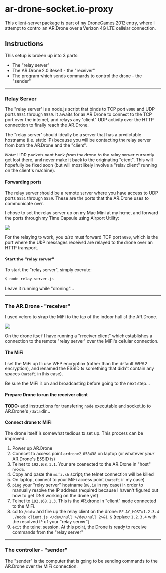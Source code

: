 ar-drone-socket.io-proxy
========================

This client-server package is part of my [DroneGames][] 2012 entry, where I
attempt to control an AR.Drone over a Verizon 4G LTE cellular connection.

Instructions
------------

This setup is broken up into 3 parts:

  * The "relay server"
  * The AR.Drone 2.0 iteself - the "receiver"
  * The program which sends commands to control the drone - the "sender"

----------------
### Relay Server

The "relay server" is a node.js script that binds to TCP port `8080` and UDP ports
`5551` through `5559`. It awaits for an AR.Drone to connect to the TCP port over
the internet, and relays any "client" UDP activity over the HTTP connection to
finally reach the AR.Drone.

The "relay server" should ideally be a server that has a predictable hostname
(i.e. static IP) because you will be contacting the relay server from both the
AR.Drone and the "client".

_Note:_ UDP packets sent back _from_ the drone _to_ the relay server currently
get lost there, and never make it back to the originating "client". This will
hopefully be fixed soon (but will most likely involve a "relay client" running on
the client's machine).

#### Forwarding ports

The relay server should be a remote server where you have access to UDP ports
`5551` through `5559`. These are the ports that the AR.Drone uses to communicate over.

I chose to set the relay server up on my Mac Mini at my home, and forward the
ports through my Time Capsule using Airport Utility:

![](http://f.cl.ly/items/1p051N1V3I431d1k0u21/Screen%20Shot%202012-12-11%20at%208.46.59%20PM.png)

For the relaying to work, you _also_ must forward TCP port `8080`, which is the
port where the UDP messages received are relayed to the drone over an HTTP
transport.

#### Start the "relay server"

To start the "relay server", simply execute:

``` bash
$ node relay-server.js
```

Leave it running while "droning"...


-----------------------------
### The AR.Drone - "receiver"

I used velcro to strap the MiFi to the top of the indoor hull of the AR.Drone.

![](http://f.cl.ly/items/440o273z0D2k2j3J3N1V/drone-mifi.png)

On the drone itself I have running a "receiver client" which establishes a
connection to the remote "relay server" over the MiFi's cellular connection.

#### The MiFi

I set the MiFi up to use WEP encryption (rather than the default WPA2 encryption),
and renamed the ESSID to something that didn't contain any spaces (`natefi` in
this case).

Be sure the MiFi is on and broadcasting before going to the next step...

#### Prepare Drone to run the receiver client

__TODO:__ add instructions for transfering `node` executable and socket.io to
AR.Drone's `/data` dir...

#### Connect drone to MiFi

The drone itself is somewhat tedious to set up. This process can be improved..

  1. Power up AR.Drone
  1. Conncet to access point `ardrone2_058438` on laptop (or whatever _your_ AR.Drone's ESSID is)
  1. Telnet to `192.168.1.1`. Your are connected to the AR.Drone in "host" mode.
  1. Copy and paste the `mifi.sh` script; the telnet connection will be killed
  1. On laptop, connect to your MiFi access point (`natefi` in my case)
  1. `ping` your "relay server" hostname (`n8.io` in my case) in order to manually resolve the IP address (required because I haven't figured out how to get DNS working on the drone yet)
  1. Telnet to `192.168.1.3`. This is the AR.drone in "client" mode connected to the MiFi.
  1. cd to `/data` and fire up the relay client on the drone: `RELAY_HOST=1.2.3.4 ./node client.js </dev/null >/dev/null 2>&1 &` (replace `1.2.3.4` with the resolved IP of your "relay server")
  1. `exit` the telnet session. At this point, the Drone is ready to receive commands from the "relay server".


-----------------------------
### The controller - "sender"

The "sender" is the computer that is going to be sending commands to the AR.Drone
over the MiFi connection.


[DroneGames]: http://dronegames.co/
